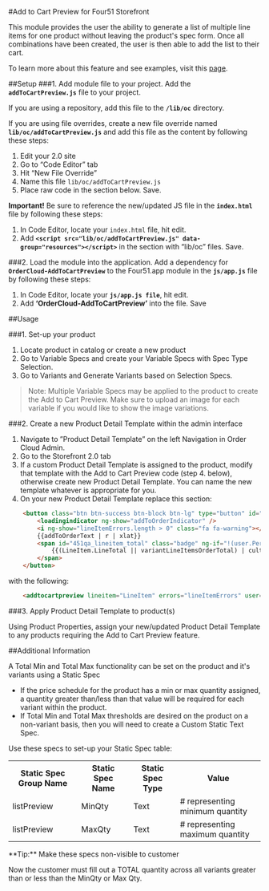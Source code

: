 #Add to Cart Preview for Four51 Storefront

This module provides the user the ability to generate a list of multiple line items for one product without leaving the product's spec form. Once all combinations have been created, the user is then able to add the list to their cart.

To learn more about this feature and see examples, visit this [page](https://volition.four51ordercloud.com/store/product/AddToCartPreview).

##Setup
###1. Add module file to your project.
Add the **`addToCartPreview.js`** file to your project.

If you are using a repository, add this file to the **`/lib/oc`** directory.

If you are using file overrides, create a new file override named **`lib/oc/addToCartPreview.js`** and add this file as the content by following these steps:

 1. Edit your 2.0 site
 2. Go to “Code Editor” tab
 3. Hit “New File Override”
 4. Name this file `lib/oc/addToCartPreview.js`
 5. Place raw code in the section below. Save.

**Important!** Be sure to reference the new/updated JS file in the **`index.html`** file by following these steps:

 1. In Code Editor, locate your `index.html` file, hit edit. 
 2. Add **`<script src="lib/oc/addToCartPreview.js" data-group="resources"></script>`** in the section with “lib/oc” files.  Save.

###2. Load the module into the application.
Add a dependency for **`OrderCloud-AddToCartPreview`** to the Four51.app module in the **`js/app.js`** file by following these steps:

 1. In Code Editor, locate your **`js/app.js file`**, hit edit. 
 2. Add **‘OrderCloud-AddToCartPreview’** into the file.  Save

##Usage

###1. Set-up your product

 1. Locate product in catalog or create a new product
 2. Go to Variable Specs and create your Variable Specs with Spec Type Selection.
 3. Go to Variants and Generate Variants based on Selection Specs.

 >Note: Multiple Variable Specs may be applied to the product to create the Add to Cart Preview. Make sure to upload an image for each variable if you would like to show the image variations. 

###2. Create a new Product Detail Template within the admin interface

 1. Navigate to ”Product Detail Template” on the left Navigation in Order Cloud Admin.
 2. Go to the Storefront 2.0 tab
 3. If a custom Product Detail Template is assigned to the product, modify that template with the Add to Cart Preview code (step 4. below), otherwise create new Product Detail Template. You can name the new template whatever is appropriate for you.  
 4. On your new Product Detail Template replace this section: 

```html
    <button class="btn btn-success btn-block btn-lg" type="button" id="451_btn_orderadd" ng-click="addToOrder()">
        <loadingindicator ng-show="addToOrderIndicator" />
        <i ng-show="lineItemErrors.length > 0" class="fa fa-warning"></i>
        {{addToOrderText | r | xlat}}
        <span id="451qa_lineitem_total" class="badge" ng-if="!(user.Permissions.contains('HidePricing')) && (LineItem.LineTotal || variantLineItemsOrderTotal) > 0">
            {{(LineItem.LineTotal || variantLineItemsOrderTotal) | culturecurrency}}
        </span>
    </button>
```

with the following:

```html
    <addtocartpreview lineitem="LineItem" errors="lineItemErrors" user="user"></addtocartpreview>
```

###3. Apply Product Detail Template to product(s)

Using Product Properties, assign your new/updated Product Detail Template to any products requiring the Add to Cart Preview feature.


##Additional Information

A Total Min and Total Max functionality can be set on the product and it's variants using a Static Spec

 - If the price schedule for the product has a min or max quantity assigned, a quantity greater than/less than that value will be required for each variant within the product.
 - If Total Min and Total Max thresholds are desired on the product on a non-variant basis, then you will need to create a Custom Static Text Spec.

Use these specs to set-up your Static Spec table:
<table><tr><th>Static Spec Group Name</th><th>Static Spec Name</th><th>Static Spec Type</th><th>Value</th></tr><tr><td>listPreview</td><td>MinQty</td><td>Text</td><td># representing minimum quantity</td></tr><tr><td>listPreview</td><td>MaxQty</td><td>Text</td><td># representing maximum quantity</td></tr></table>
**Tip:** Make these specs non-visible to customer

Now the customer must fill out a TOTAL quantity across all variants greater than or less than the MinQty or Max Qty.
